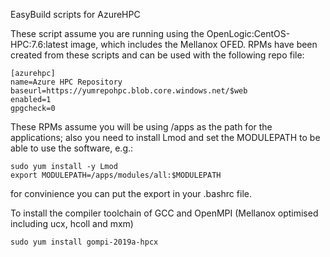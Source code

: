 EasyBuild scripts for AzureHPC

These script assume you are running using the OpenLogic:CentOS-HPC:7.6:latest image, which includes the Mellanox OFED.
RPMs have been created from these scripts and can be used with the following repo file:

```
[azurehpc]
name=Azure HPC Repository
baseurl=https://yumrepohpc.blob.core.windows.net/$web
enabled=1
gpgcheck=0
```

These RPMs assume you will be using /apps as the path for the applications; also you need to install Lmod and set the MODULEPATH to be able to use the software, e.g.:

```
sudo yum install -y Lmod
export MODULEPATH=/apps/modules/all:$MODULEPATH
```

for convinience you can put the export in your .bashrc file.

To install the compiler toolchain of GCC and OpenMPI (Mellanox optimised including ucx, hcoll and mxm)

```
sudo yum install gompi-2019a-hpcx
```



